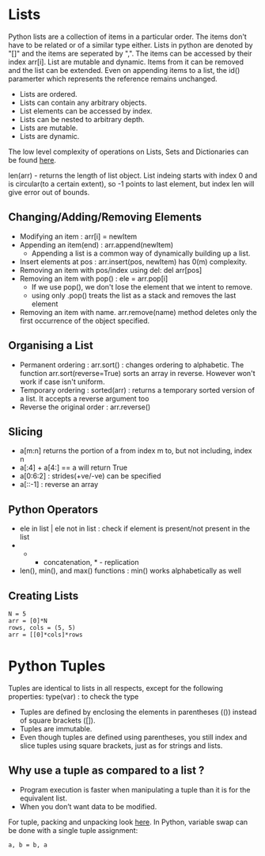 # Lists
Python lists are a collection of items in a particular order. The items don't have to be related or of a similar type either. Lists in python are denoted by "[]" and the items are seperated by ",". The items can be accessed by their index arr[i]. List are mutable and dynamic. Items from it can be removed and the list can be extended.  Even on appending items to a list, the id() paramerter which represents the reference remains unchanged.

- Lists are ordered.
- Lists can contain any arbitrary objects.
- List elements can be accessed by index.
- Lists can be nested to arbitrary depth.
- Lists are mutable.
- Lists are dynamic.

The low level complexity of operations on Lists, Sets and Dictionaries can be found [here](https://www.ics.uci.edu/~brgallar/week8\_2.html).

len(arr) - returns the length of list object. 
List indeing starts with index 0 and is circular(to a certain extent), so -1 points to last element, but index len will give error out of bounds.  

## Changing/Adding/Removing Elements
- Modifying an item : arr[i] = newItem
- Appending an item(end) : arr.append(newItem)
    - Appending a list is a common way of dynamically building up a list.
- Insert elements at pos : arr.insert(pos, newItem) has 0(m) complexity.
- Removing an item with pos/index using del: del arr[pos]
- Removing an item with pop() : ele = arr.pop[i]
    - If we use pop(), we don't lose the element that we intent to remove.
    - using only .pop() treats the list as a stack and removes the last element
- Removing an item with name.  arr.remove(name) method deletes only the first occurrence of the object specified.

## Organising a List
- Permanent ordering : arr.sort() : changes ordering to alphabetic. The function arr.sort(reverse=True) sorts an array in reverse. However won't work if case isn't uniform.
- Temporary ordering : sorted(arr) : returns a temporary sorted version of a list. It accepts a reverse argument too
- Reverse the original order : arr.reverse()


## Slicing
- a[m:n] returns the portion of a from index m to, but not including, index n
- a[:4] + a[4:] == a will return True 
-  a[0:6:2] : strides(+ve/-ve) can be specified 
- a[::-1] : reverse an array 


## Python Operators 
- ele in list | ele not in list : check if element is present/not present in the list 
- + - concatenation, \* - replication
- len(), min(), and max() functions : min() works alphabetically as well 

## Creating Lists 
```
N = 5
arr = [0]*N 
rows, cols = (5, 5) 
arr = [[0]*cols]*rows 
```

# Python Tuples
Tuples are identical to lists in all respects, except for the following properties:
type(var) : to check the type

- Tuples are defined by enclosing the elements in parentheses (()) instead of square brackets ([]).
- Tuples are immutable.
- Even though tuples are defined using parentheses, you still index and slice tuples using square brackets, just as for strings and lists.

## Why use a tuple as compared to a list ?

- Program execution is faster when manipulating a tuple than it is for the equivalent list.
- When you don’t want data to be modified.


For tuple, packing and unpacking look [here](https://realpython.com/python-lists-tuples/).
In Python, variable swap can be done with a single tuple assignment:
```
a, b = b, a
```

